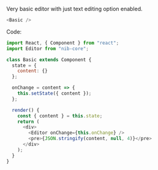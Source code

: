 Very basic editor with just text editing option enabled.

```js
<Basic />
```

Code:

```js static
import React, { Component } from "react";
import Editor from "nib-core";

class Basic extends Component {
  state = {
    content: {}
  };

  onChange = content => {
    this.setState({ content });
  };

  render() {
    const { content } = this.state;
    return (
      <div>
        <Editor onChange={this.onChange} />
        <pre>{JSON.stringify(content, null, 4)}</pre>
      </div>
    );
  }
}
```
